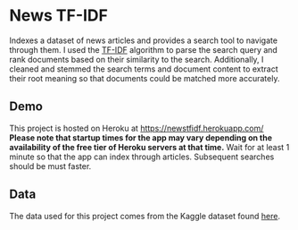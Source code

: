 # News TF-IDF

Indexes a dataset of news articles and provides a search tool to navigate
through them. I used the
[TF-IDF](https://en.wikipedia.org/wiki/Tf%E2%80%93idf) algorithm to parse the
search query and rank documents based on their similarity to the search.
Additionally, I cleaned and stemmed the search terms and document content to
extract their root meaning so that documents could be matched more
accurately.

## Demo

This project is hosted on Heroku at https://newstfidf.herokuapp.com/
**Please note that startup times for the app may vary depending on the
availability of the free tier of Heroku servers at that time.** Wait for at least 1 minute so that the app can index through articles. Subsequent searches should be must faster.

## Data

The data used for this project comes from the Kaggle dataset found
[here](https://www.kaggle.com/snapcrack/all-the-news).
